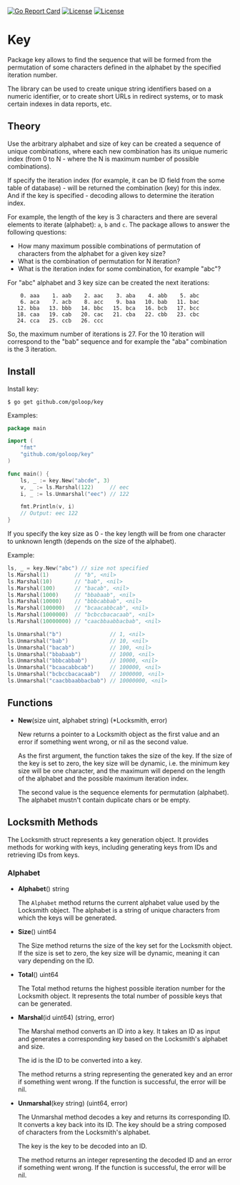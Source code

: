 [![Go Report Card](https://goreportcard.com/badge/github.com/goloop/key)](https://goreportcard.com/report/github.com/goloop/key) [![License](https://img.shields.io/badge/license-MIT-brightgreen)](https://github.com/goloop/key/blob/master/LICENSE) [![License](https://img.shields.io/badge/godoc-YES-green)](https://godoc.org/github.com/goloop/key)

# Key

Package key allows to find the sequence that will be formed from the permutation of some characters defined in the alphabet by the specified iteration number.

The library can be used to create unique string identifiers based on a numeric identifier, or to create short URLs in redirect systems, or to mask certain indexes in data reports, etc.

## Theory

Use the arbitrary alphabet and size of key can be created a sequence of unique combinations, where each new combination has its unique numeric index (from 0 to N - where the N is maximum number of possible combinations).

If specify the iteration index (for example, it can be ID field from the some table of database) - will be returned the combination (key) for this index. And if the key is specified - decoding allows to determine the iteration index.

For example, the length of the key is 3 characters and there are several elements to iterate (alphabet): `a`, `b` and `c`. The package allows to answer the following questions:

  - How many maximum possible combinations of permutation of
    characters from the alphabet for a given key size?
  - What is the combination of permutation for N iteration?
  - What is the iteration index for some combination, for example "abc"?

For "abc" alphabet and 3 key size can be created the next iterations:

```
    0. aaa    1. aab    2. aac    3. aba    4. abb    5. abc
    6. aca    7. acb    8. acc    9. baa   10. bab   11. bac
   12. bba   13. bbb   14. bbc   15. bca   16. bcb   17. bcc
   18. caa   19. cab   20. cac   21. cba   22. cbb   23. cbc
   24. cca   25. ccb   26. ccc
```

So, the maximum number of iterations is 27. For the 10 iteration will correspond to the "bab" sequence and for example the "aba" combination is the 3 iteration.

## Install

Install key:

```shell
$ go get github.com/goloop/key
```

Examples:

```go
package main

import (
	"fmt"
	"github.com/goloop/key"
)

func main() {
    ls, _ := key.New("abcde", 3)
    v, _ := ls.Marshal(122)     // eec
    i, _ := ls.Unmarshal("eec") // 122

    fmt.Println(v, i)
    // Output: eec 122
}
```

If you specify the key size as 0 - the key length will be from one character
to unknown length (depends on the size of the alphabet).

Example:

```go
ls, _ = key.New("abc") // size not specified
ls.Marshal(1)        // "b", <nil>
ls.Marshal(10)       // "bab", <nil>
ls.Marshal(100)      // "bacab", <nil>
ls.Marshal(1000)     // "bbabaab", <nil>
ls.Marshal(10000)    // "bbbcabbab", <nil>
ls.Marshal(100000)   // "bcaacabbcab", <nil>
ls.Marshal(1000000)  // "bcbccbacacaab", <nil>
ls.Marshal(10000000) // "caacbbaabbacbab", <nil>

ls.Unmarshal("b")               // 1, <nil>
ls.Unmarshal("bab")             // 10, <nil>
ls.Unmarshal("bacab")           // 100, <nil>
ls.Unmarshal("bbabaab")         // 1000, <nil>
ls.Unmarshal("bbbcabbab")       // 10000, <nil>
ls.Unmarshal("bcaacabbcab")     // 100000, <nil>
ls.Unmarshal("bcbccbacacaab")   // 1000000, <nil>
ls.Unmarshal("caacbbaabbacbab") // 10000000, <nil>
```

## Functions

- **New**(size uint, alphabet string) (*Locksmith, error)

  New returns a pointer to a Locksmith object as the first value and an error if something went wrong, or nil as the second value.

  As the first argument, the function takes the size of the key. If the size of the key is set to zero, the key size will be dynamic, i.e. the minimum key size will be one character, and the maximum will depend on the length of the alphabet and the possible maximum iteration index.

  The second value is the sequence elements for permutation (alphabet). The alphabet mustn't contain duplicate chars or be empty.


## Locksmith Methods

The Locksmith struct represents a key generation object. It provides methods for working with keys, including generating keys from IDs and retrieving IDs from keys.

### Alphabet

- **Alphabet**() string

  The `Alphabet` method returns the current alphabet value used by the Locksmith object. The alphabet is a string of unique characters from which the keys will be generated.

- **Size**() uint64

  The Size method returns the size of the key set for the Locksmith object. If the size is set to zero, the key size will be dynamic, meaning it can vary depending on the ID.

- **Total**() uint64

  The Total method returns the highest possible iteration number for the Locksmith object. It represents the total number of possible keys that can be generated.

- **Marshal**(id uint64) (string, error)

  The Marshal method converts an ID into a key. It takes an ID as input and generates a corresponding key based on the Locksmith's alphabet and size.

  The id is the ID to be converted into a key.

  The method returns a string representing the generated key and an error if something went wrong. If the function is successful, the error will be nil.

- **Unmarshal**(key string) (uint64, error)

  The Unmarshal method decodes a key and returns its corresponding ID. It converts a key back into its ID. The key should be a string composed of characters from the Locksmith's alphabet.

  The key is the key to be decoded into an ID.

  The method returns an integer representing the decoded ID and an error if something went wrong. If the function is successful, the error will be nil.

